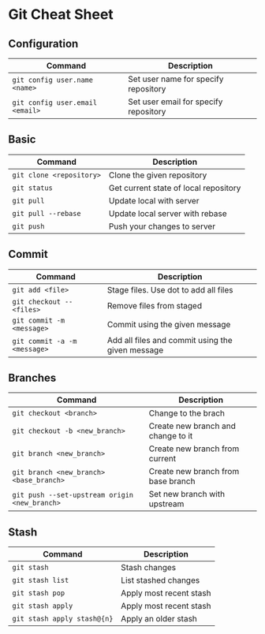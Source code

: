# Git Cheat Sheet

## Configuration
| Command | Description |
| - | - |
| `git config user.name <name>` | Set user name for specify repository |
| `git config user.email <email>` | Set user email for specify repository |

## Basic
| Command | Description |
| - | - |
| `git clone <repository>` | Clone the given repository |
| `git status` | Get current state of local repository |
| `git pull` | Update local with server |
| `git pull --rebase` | Update local server with rebase |
| `git push` | Push your changes to server |

## Commit
| Command | Description |
| - | - |
| `git add <file>` | Stage files. Use dot to add all files |
| `git checkout -- <files>` | Remove files from staged |
| `git commit -m <message>` | Commit using the given message |
| `git commit -a -m <message>` | Add all files and commit using the given message |

## Branches 
| Command | Description |
| - | - |
| `git checkout <branch>` | Change to the brach |
| `git checkout -b <new_branch>` | Create new branch and change to it |
| `git branch <new_branch>` | Create new branch from current |
| `git branch <new_branch> <base_branch>` | Create new branch from base branch |
| `git push --set-upstream origin <new_branch>` | Set new branch with upstream |

## Stash
| Command | Description |
| - | - |
| `git stash` | Stash changes |
| `git stash list` | List stashed changes |
| `git stash pop` | Apply most recent stash |
| `git stash apply` | Apply most recent stash |
| `git stash apply stash@{n}` | Apply an older stash |


<!---

## Working with Repositories

git checkout $branch
git checkout -b $new_branch

You must be on the branch you want to merge to
git merge $branch_to_merge
--->
